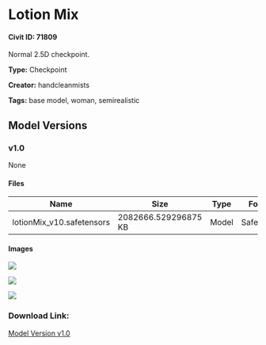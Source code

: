 # Lotion Mix

#### Civit ID: 71809

<p>Normal 2.5D checkpoint.</p>

**Type:** Checkpoint

**Creator:** handcleanmists

**Tags:** base model, woman, semirealistic

## Model Versions

### v1.0

None

#### Files

| Name | Size | Type | Format | Download Url | AutoV1 | AutoV2 | SHA256 | CRC32 | BLAKE3 |
| --- | --- | --- | --- | --- | --- | --- | --- | --- | --- |
| lotionMix_v10.safetensors | 2082666.529296875 KB | Model | SafeTensor | https://civitai.com/api/download/models/76546 | CFC0E3B8 | 2A132DE08F | 2A132DE08FB87D69661EBBA9E43152E87299837CF8B8BD0F0177A23DAB9169E4 | 4D6D0DC8 | A7C432D3DC0CEBAA3526BC8CA6CA830E7B0EBA9D9953DDDD9A56AE000EC2ADE9 |

#### Images

<p><img src="https://image.civitai.com/xG1nkqKTMzGDvpLrqFT7WA/ac96d3a2-46da-4242-9847-67582627445f/width=450/857756.jpeg" /></p>

<p><img src="https://image.civitai.com/xG1nkqKTMzGDvpLrqFT7WA/948b2647-1665-402e-a422-3532abb6fcaa/width=450/857757.jpeg" /></p>

<p><img src="https://image.civitai.com/xG1nkqKTMzGDvpLrqFT7WA/3094f0a4-1693-4a9a-a11b-635c1bca4028/width=450/857761.jpeg" /></p>

### Download Link:

[Model Version v1.0](https://civitai.com/api/download/models/76546)


